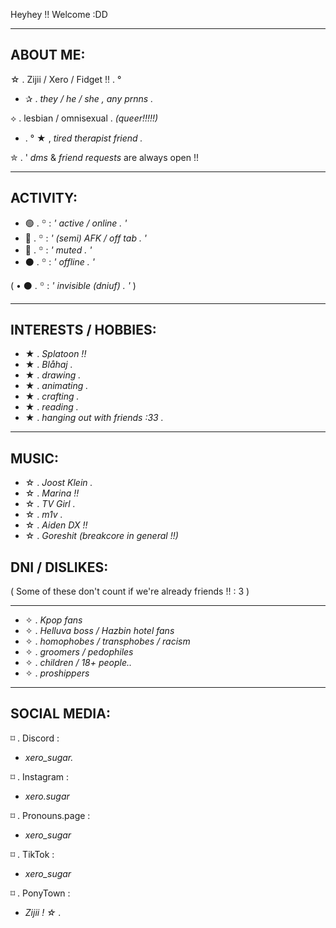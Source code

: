 Heyhey !! Welcome :DD

-----
ABOUT ME:
----------------------------
☆ . Zijii / Xero / Fidget !! . °

* ✰ . _they / he / she , any prnns ._ 

⟡ . lesbian / omnisexual . _(queer!!!!!)_ 

* . ° ★ , _tired therapist friend ._

✮ . ' _dms_ & _friend requests_ are always open !! 

----------

ACTIVITY:
----
* 🟢 . ꙳ : _' active / online . '_
* 🌙 . ꙳ : _' (semi) AFK / off tab . '_
* 🛑 . ꙳ : _' muted . '_
* ⚫ . ꙳ : _' offline . '_

( • ⚫ . ꙳ : _' invisible (dniuf) . '_ )

-----

INTERESTS / HOBBIES:
-----------
* ★ . _Splatoon !!_
* ★ . _Blåhaj ._
* ★ . _drawing ._
* ★ . _animating ._
* ★ . _crafting ._
* ★ . _reading ._
* ★ . _hanging out with friends :33 ._

---------

MUSIC:
---
* ☆ . _Joost Klein ._
* ☆ . _Marina !!_
* ☆ . _TV Girl ._
* ☆ . _m1v ._
* ☆ . _Aiden DX !!_
* ☆ . _Goreshit (breakcore in general !!)_

DNI / DISLIKES:
---

( Some of these don't count if we're already friends !! : 3 )

---

* ✧ . _Kpop fans_ 
* ✧ . _Helluva boss / Hazbin hotel fans_
* ✧ . _homophobes / transphobes / racism_
* ✧ . _groomers / pedophiles_
* ✧ . _children / 18+ people.._
* ✧ . _proshippers_

---

SOCIAL MEDIA:
--------
⌑ . Discord :

* _xero_sugar._

⌑ . Instagram :

* _xero.sugar_

⌑ . Pronouns.page :

* _xero_sugar_

⌑ . TikTok :

* _xero_sugar_

⌑ . PonyTown :
* _Zijii ! ☆ ._

